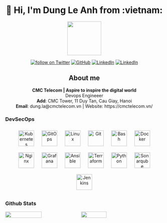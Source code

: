 <!-- # 👋  Hi, I'm Dung Le Anh from :vietnam: -->

<h1 align="center">👋 Hi, I'm Dung Le Anh from :vietnam: </h1>
<p align="center">
<img   style="display: block; margin-left:auto; margin-right:auto" src="https://simpleicons.org/icons/github.svg" height="108" width="108" />
</p>

<!--
**trangnth/trangnth** is a ✨ _special_ ✨ repository because its `README.md` (this file) appears on your GitHub profile.

Here are some ideas to get you started:

- 🔭 I’m currently working on ...
- 🌱 I’m currently learning ...
- 👯 I’m looking to collaborate on ...
- 🤔 I’m looking for help with ...
- 💬 Ask me about ...
- 📫 How to reach me: ...
- 😄 Pronouns: ...
- ⚡ Fun fact: ...

https://simpleicons.org/

-->



<p align="center">
    <a href="https://t.me/dungle07">
        <img src="https://img.shields.io/badge/Telegram--_.svg?style=social&logo=telegram"
            alt="follow on Twitter"></a>
    <a href="https://github.com/ladung">
        <img src="https://img.shields.io/github/followers/trangnth.svg?label=GitHub&style=social" 
            alt="GitHub"></a>
    <a href="https://www.linkedin.com/in/">
        <img src="https://img.shields.io/badge/LinkedIn--_.svg?style=social&logo=linkedin"      
            alt="LinkedIn"></a>
    <a href="#">
        <img src="https://img.shields.io/badge/Skype @ledung.is14--_.svg?style=social&logo=skype"      
            alt="LinkedIn"></a>
</p>

<h2 align="center">About me </h2>
<p align="center">
<b>CMC Telecom | Aspire to inspire the digital world</b>
<br>
Devops Engineeer
<br>
<b>Add</b>: CMC Tower, 11 Duy Tan, Cau Giay, Hanoi
<br>
<b>Email</b>: dung.la@cmctelecom.vn | Website: https://cmctelecom.vn/ 
</p> 

### DevSecOps  
<div align="center">
  <a href="https://kubernetes.io/" target="_blank"><img style="margin: 10px" src="https://luanbn.files.wordpress.com/2016/05/favicon.png" alt="Kubernetes" height="50" /></a>
  <a href="https://www.gitops.tech/" target="_blank"><img style="margin: 10px" src="https://pradeepl.com/blog/gitops/Gitops-cover.png" alt="GitOps" height="50" /></a>
  <a href="https://www.linux.org/" target="_blank"><img style="margin: 10px" src="https://profilinator.rishav.dev/skills-assets/linux-original.svg" alt="Linux" height="50" /></a>  
  <a href="https://github.com/" target="_blank"><img style="margin: 10px" src="https://profilinator.rishav.dev/skills-assets/git-scm-icon.svg" alt="Git" height="50" /></a>  
  <a href="https://www.gnu.org/software/bash/" target="_blank"><img style="margin: 10px" src="https://profilinator.rishav.dev/skills-assets/gnu_bash-icon.svg" alt="Bash" height="50" /></a>  
  <a href="https://www.docker.com/" target="_blank"><img style="margin: 10px" src="https://profilinator.rishav.dev/skills-assets/docker-original-wordmark.svg" alt="Docker" height="50" /></a>  
  <a href="https://www.nginx.com/" target="_blank"><img style="margin: 10px" src="https://profilinator.rishav.dev/skills-assets/nginx-original.svg" alt="Nginx" height="50" /></a>  
  <a href="https://grafana.com/" target="_blank"><img style="margin: 10px" src="https://profilinator.rishav.dev/skills-assets/grafana.png" alt="Grafana" height="50" /></a>  
  <a href="https://www.ansible.com/" target="_blank"><img style="margin: 10px" src="https://profilinator.rishav.dev/skills-assets/ansible.png" alt="Ansible" height="50" /></a>  
  <a href="https://www.terraform.io/" target="_blank"><img style="margin: 10px" src="https://s3-ap-southeast-2.amazonaws.com/content-prod-529546285894/2020/03/tf.png" alt="Terraform" height="50" /></a>
  <a href="https://fastapi.tiangolo.com/" target="_blank"><img style="margin: 10px" src="https://cdn.transa.ng/transang-blog/2019/01/1200px-Python.svg.png" alt="Python" height="50" /></a>
  <a href="https://www.sonarqube.org/" target="_blank"><img style="margin: 10px" src="https://miro.medium.com/max/666/1*rn-sO9oWLn9lYO7jkVO6og.png" alt="Sonarqube" height="50" /></a>
  <a href="https://www.jenkins.io/" target="_blank"><img style="margin: 10px" src="https://www.pngitem.com/pimgs/m/441-4419397_jenkins-logo-png-transparent-png.png" alt="Jenkins" height="50" /></a>
</div>

### Github Stats 
<div style="display: flex; flex-direction: row;">
 <img style="height: auto; width: 48%;" align="center" class="img" src="https://github-readme-stats.vercel.app/api?username=ladung&show_icons=true&theme=onedark" />
 <img style="height: auto; width: 40%;" align="center" class="img" src="https://github-readme-stats.vercel.app/api/top-langs/?username=ladung&theme=radical&layout=compact" />
</div>
  
